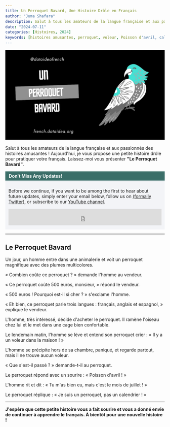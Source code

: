 ```yaml
---
title: Un Perroquet Bavard, Une Histoire Drôle en Français
author: "Juma Shafara"
description: Salut à tous les amateurs de la langue française et aux passionnés des histoires amusantes ! Aujourd'hui, je vous propose une petite histoire drôle pour pratiquer votre français.
date: "2024-07-11"
categories: [Histoires, 2024]
keywords: [histoires amusantes, perroquet, voleur, Poisson d'avril, calendrier]
---
```


![IMDb](thumbnail.jpg)

Salut à tous les amateurs de la langue française et aux passionnés des histoires amusantes ! Aujourd'hui, je vous propose une petite histoire drôle pour pratiquer votre français. Laissez-moi vous présenter **"Le Perroquet Bavard"**.

<!-- Newsletter -->
<div style="background-color: #3a6e68; border:1px solid #3a6e68; color: #fff; font-weight: 700; padding-left: 10px; padding-top: 5px; padding-bottom: 5px"><strong>Don't Miss Any Updates!</strong></div>
<div style="background-color: #f3f4f7; padding-left: 10px; padding-top: 10px; padding-bottom: 10px; padding-right: 10px">

<p class=pb-1>
Before we continue, if you want to be among the first to hear about future updates, simply enter your email below, follow us on <a href="https://x.com/dataideaorg"><i class="bi bi-twitter-x"></i>
 (formally Twitter)</a>, or subscribe to our <a href="https://www.youtube.com/@dataideaorg"><i class="bi bi-youtube"></i> YouTube channel</a>.
</p>

<iframe src="https://embeds.beehiiv.com/5fc7c425-9c7e-4e08-a514-ad6c22beee74?slim=true" data-test-id="beehiiv-embed" height="52" frameborder="0" scrolling="no" style="margin: 0; border-radius: 0px !important; background-color: transparent; width: 100%;" ></iframe>
</div>

---

## Le Perroquet Bavard

Un jour, un homme entre dans une animalerie et voit un perroquet magnifique avec des plumes multicolores.

« Combien coûte ce perroquet ? » demande l'homme au vendeur.

« Ce perroquet coûte 500 euros, monsieur, » répond le vendeur.

« 500 euros ! Pourquoi est-il si cher ? » s'exclame l'homme.

« Eh bien, ce perroquet parle trois langues : français, anglais et espagnol, » explique le vendeur.

L'homme, très intéressé, décide d'acheter le perroquet. Il ramène l'oiseau chez lui et le met dans une cage bien confortable.

Le lendemain matin, l'homme se lève et entend son perroquet crier : « Il y a un voleur dans la maison ! »

L'homme se précipite hors de sa chambre, paniqué, et regarde partout, mais il ne trouve aucun voleur.

« Que s'est-il passé ? » demande-t-il au perroquet.

Le perroquet répond avec un sourire : « Poisson d'avril ! »

L'homme rit et dit : « Tu m'as bien eu, mais c'est le mois de juillet ! »

Le perroquet réplique : « Je suis un perroquet, pas un calendrier ! »

---

**J'espère que cette petite histoire vous a fait sourire et vous a donné envie de continuer à apprendre le français. À bientôt pour une nouvelle histoire !**


<script src="https://utteranc.es/client.js"
        repo="dataideaorg/dataidea-french"
        issue-term="pathname"
        theme="github-light"
        crossorigin="anonymous"
        async>
</script>


<script async src="https://pagead2.googlesyndication.com/pagead/js/adsbygoogle.js?client=ca-pub-8076040302380238"
     crossorigin="anonymous"></script>

<ins class="adsbygoogle"
     style="display:block; text-align:center;"
     data-ad-layout="in-article"
     data-ad-format="fluid"
     data-ad-client="ca-pub-8076040302380238"
     data-ad-slot="8693891310"></ins>

<script>
     (adsbygoogle = window.adsbygoogle || []).push({});
</script>
